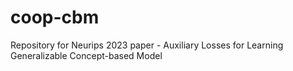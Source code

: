 # coop-cbm
Repository for Neurips 2023 paper - Auxiliary Losses for Learning Generalizable Concept-based Model
